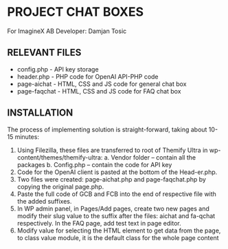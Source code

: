 # PROJECT CHAT BOXES
For ImagineX AB
Developer: Damjan Tosic

## RELEVANT FILES
* config.php - API key storage
* header.php - PHP code for OpenAI API-PHP code
* page-aichat - HTML, CSS and JS code for general chat box
* page-faqchat - HTML, CSS and JS code for FAQ chat box

## INSTALLATION
The process of implementing solution is straight-forward, taking about 10-15 minutes:
1.	Using Filezilla, these files are transferred to root of Themify Ultra in wp-content/themes/themify-ultra:
a.	Vendor folder – contain all the packages
b.	Config.php – contain the code for API key
2.	Code for the OpenAI client is pasted at the bottom of the Head-er.php.
3.	Two files were created: page-aichat.php and page-faqchat.php by copying the original page.php. 
4.	Paste the full code of GCB and FCB into the end of respective file with the added suffixes.    
5.	In WP admin panel, in Pages/Add pages, create two new pages and modify their slug value to the suffix after the files: aichat and fa-qchat respectively. In the FAQ page, add test text in page editor.
6.	Modify value for selecting the HTML element to get data from the page, to class value module, it is the default class for the whole page content
